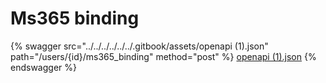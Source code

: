 # Ms365 binding

{% swagger src="../../../../../../.gitbook/assets/openapi (1).json" path="/users/{id}/ms365_binding" method="post" %}
[openapi (1).json](<../../../../../../.gitbook/assets/openapi (1).json>)
{% endswagger %}
